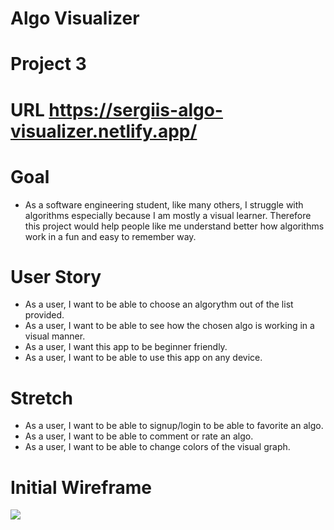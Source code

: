# Algo Visualizer
# Project 3

# URL https://sergiis-algo-visualizer.netlify.app/

# Goal
- As a software engineering student, like many others, I struggle with algorithms especially because I am mostly a visual learner. Therefore this project would help people like me understand better how algorithms work in a fun and easy to remember way.

# User Story
- As a user, I want to be able to choose an algorythm out of the list provided.
- As a user, I want to be able to see how the chosen algo is working in a visual manner.
- As a user, I want this app to be beginner friendly.
- As a user, I want to be able to use this app on any device.

# Stretch 
- As a user, I want to be able to signup/login to be able to favorite an algo.
- As a user, I want to be able to comment or rate an algo.
- As a user, I want to be able to change colors of the visual graph.
# Initial Wireframe 
![](https://github.com/frostyserge/algo-visualization/assets/64938599/eb36eb3a-3b9e-4a44-a44e-642ba387d8c5)
